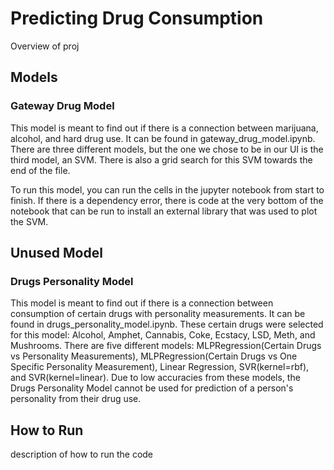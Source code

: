 # Predicting Drug Consumption
Overview of proj
## Models
### Gateway Drug Model
This model is meant to find out if there is a connection between marijuana, alcohol, and hard drug use. It can be found in gateway_drug_model.ipynb. There are three different models, but the one we chose to be in our UI is the third model, an SVM. There is also a grid search for this SVM towards the end of the file.

To run this model, you can run the cells in the jupyter notebook from start to finish. If there is a dependency error, there is code at the very bottom of the notebook that can be run to install an external library that was used to plot the SVM.

## Unused Model
### Drugs Personality Model
This model is meant to find out if there is a connection between consumption of certain drugs with personality measurements. It can be found in drugs_personality_model.ipynb. These certain drugs were selected for this model: Alcohol, Amphet, Cannabis, Coke, Ecstacy, LSD, Meth, and Mushrooms. There are five different models: MLPRegression(Certain Drugs vs Personality Measurements), MLPRegression(Certain Drugs vs One Specific Personality Measurement), Linear Regression, SVR(kernel=rbf), and SVR(kernel=linear). Due to low accuracies from these models, the Drugs Personality Model cannot be used for prediction of a person's personality from their drug use.

## How to Run
description of how to run the code
